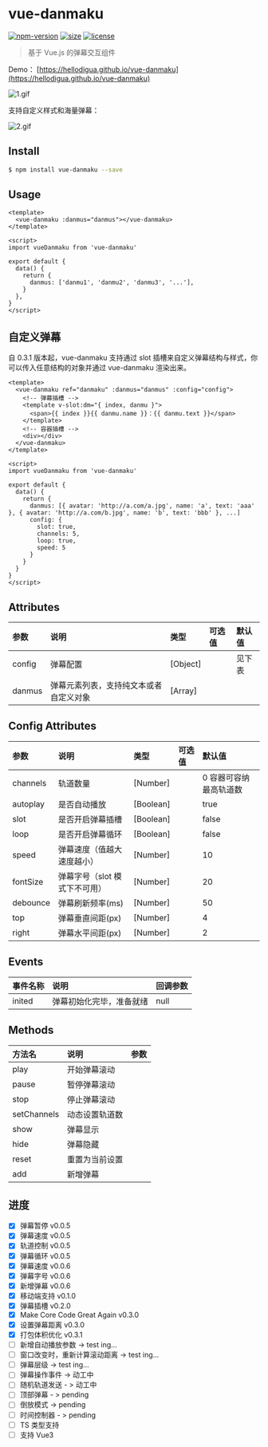 # vue-danmaku

[![npm-version](https://img.shields.io/npm/v/vue-danmaku.svg)](https://www.npmjs.com/package/vue-danmaku)
[![size](https://img.shields.io/badge/minifiedsize-14kB-blue.svg)](https://www.npmjs.com/package/vue-danmaku)
[![license](https://img.shields.io/npm/l/express.svg)]()

> 基于 Vue.js 的弹幕交互组件

Demo： [https://hellodigua.github.io/vue-danmaku](https://hellodigua.github.io/vue-danmaku)

![1.gif](https://i.loli.net/2021/01/18/AhqP2nZBtLg9uwl.gif)

支持自定义样式和海量弹幕：

![2.gif](https://i.loli.net/2021/01/18/Rn3rHJeoAEsbiwZ.gif)

## Install

```bash
$ npm install vue-danmaku --save
```

## Usage

```vue
<template>
  <vue-danmaku :danmus="danmus"></vue-danmaku>
</template>

<script>
import vueDanmaku from 'vue-danmaku'

export default {
  data() {
    return {
      danmus: ['danmu1', 'danmu2', 'danmu3', '...'],
    }
  },
}
</script>
```

## 自定义弹幕

自 0.3.1 版本起，vue-danmaku 支持通过 slot 插槽来自定义弹幕结构与样式，你可以传入任意结构的对象并通过 vue-danmaku 渲染出来。

```vue
<template>
  <vue-danmaku ref="danmaku" :danmus="danmus" :config="config">
    <!-- 弹幕插槽 -->
    <template v-slot:dm="{ index, danmu }">
      <span>{{ index }}{{ danmu.name }}：{{ danmu.text }}</span>
    </template>
    <!-- 容器插槽 -->
    <div></div>
  </vue-danmaku>
</template>

<script>
import vueDanmaku from 'vue-danmaku'

export default {
  data() {
    return {
      danmus: [{ avatar: 'http://a.com/a.jpg', name: 'a', text: 'aaa' }, { avatar: 'http://a.com/b.jpg', name: 'b', text: 'bbb' }, ...]
      config: {
        slot: true,
        channels: 5,
        loop: true,
        speed: 5
      }
    }
  }
}
</script>
```

## Attributes

| 参数   | 说明                                   | 类型     | 可选值 | 默认值 |
| :----- | :------------------------------------- | :------- | :----- | :----- |
| config | 弹幕配置                               | [Object] |        | 见下表 |
| danmus | 弹幕元素列表，支持纯文本或者自定义对象 | [Array]  |        |        |

## Config Attributes

| 参数     | 说明                          | 类型      | 可选值 | 默认值                 |
| :------- | :---------------------------- | :-------- | :----- | :--------------------- |
| channels | 轨道数量                      | [Number]  |        | 0 容器可容纳最高轨道数 |
| autoplay | 是否自动播放                  | [Boolean] |        | true                   |
| slot     | 是否开启弹幕插槽              | [Boolean] |        | false                  |
| loop     | 是否开启弹幕循环              | [Boolean] |        | false                  |
| speed    | 弹幕速度（值越大速度越小）    | [Number]  |        | 10                     |
| fontSize | 弹幕字号（slot 模式下不可用） | [Number]  |        | 20                     |
| debounce | 弹幕刷新频率(ms)              | [Number]  |        | 50                     |
| top      | 弹幕垂直间距(px)              | [Number]  |        | 4                      |
| right    | 弹幕水平间距(px)              | [Number]  |        | 2                      |

## Events

| 事件名称 | 说明                     | 回调参数 |
| :------- | :----------------------- | :------- |
| inited   | 弹幕初始化完毕，准备就绪 | null     |

## Methods

| 方法名      | 说明           | 参数 |
| :---------- | :------------- | :--- |
| play        | 开始弹幕滚动   |      |
| pause       | 暂停弹幕滚动   |      |
| stop        | 停止弹幕滚动   |      |
| setChannels | 动态设置轨道数 |      |
| show        | 弹幕显示       |      |
| hide        | 弹幕隐藏       |      |
| reset       | 重置为当前设置 |      |
| add         | 新增弹幕       |      |

## 进度

- [x] 弹幕暂停 v0.0.5
- [x] 弹幕速度 v0.0.5
- [x] 轨道控制 v0.0.5
- [x] 弹幕循环 v0.0.5
- [x] 弹幕速度 v0.0.6
- [x] 弹幕字号 v0.0.6
- [x] 新增弹幕 v0.0.6
- [x] 移动端支持 v0.1.0
- [x] 弹幕插槽 v0.2.0
- [x] Make Core Code Great Again v0.3.0
- [x] 设置弹幕距离 v0.3.0
- [x] 打包体积优化 v0.3.1
- [ ] 新增自动播放参数 -> test ing...
- [ ] 窗口改变时，重新计算滚动距离 -> test ing...
- [ ] 弹幕层级 -> test ing...
- [ ] 弹幕操作事件 -> 动工中
- [ ] 随机轨道发送 - > 动工中
- [ ] 顶部弹幕 - > pending
- [ ] 倒放模式 -> pending
- [ ] 时间控制器 - > pending
- [ ] TS 类型支持
- [ ] 支持 Vue3
